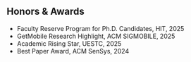 ## Honors & Awards

- Faculty Reserve Program for Ph.D. Candidates, HIT, 2025
- GetMobile Research Highlight, ACM SIGMOBILE, 2025
- Academic Rising Star, UESTC, 2025
- Best Paper Award, ACM SenSys, 2024
